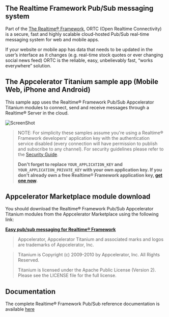 ## The Realtime Framework Pub/Sub messaging system
Part of the [The Realtime® Framework](http://www.realtime.co/solutions/realtimeframework), ORTC (Open Realtime Connectivity) is a secure, fast and highly scalable cloud-hosted Pub/Sub real-time messaging system for web and mobile apps.

If your website or mobile app has data that needs to be updated in the user’s interface as it changes (e.g. real-time stock quotes or ever changing social news feed) ORTC is the reliable, easy, unbelievably fast, “works everywhere” solution.

## The Appcelerator Titanium sample app (Mobile Web, iPhone and Android)
This sample app uses the Realtime® Framework Pub/Sub Appcelerator Titanium modules to connect, send and receive messages through a Realtime® Server in the cloud.

![ScreenShot](http://ortc.xrtml.org/screenshots/2.1.0/titanium/screenshoot_titanium.png)

> NOTE: For simplicity these samples assume you're using a Realtime® Framework developers' application key with the authentication service disabled (every connection will have permission to publish and subscribe to any channel). For security guidelines please refer to the [Security Guide](http://docs.xrtml.org/pubsub/overview/2-1-0/security.htm). 
> 
> **Don't forget to replace `YOUR_APPLICATION_KEY` and `YOUR_APPLICATION_PRIVATE_KEY` with your own application key. If you don't already own a free Realtime® Framework application key, [get one now](https://app.realtime.co/developers/getlicense).**

## Appcelerator Marketplace module download
You should download the Realtime® Framework Pub/Sub Appcelerator Titanium modules from the Appcelerator Marketplace using the following link:

[**Easy pub/sub messaging for Realtime® Framework**](https://marketplace.appcelerator.com/apps/5539?69017729)

>Appcelerator, Appcelerator Titanium and associated marks and logos are 
trademarks of Appcelerator, Inc.
 
>Titanium is Copyright (c) 2009-2010 by Appcelerator, Inc. All Rights Reserved.
>
>Titanium is licensed under the Apache Public License (Version 2). Please
see the LICENSE file for the full license.

## Documentation
The complete Realtime® Framework Pub/Sub reference documentation is available [here](http://docs.xrtml.org/pubsub/library/2-1-0/welcome.htm)